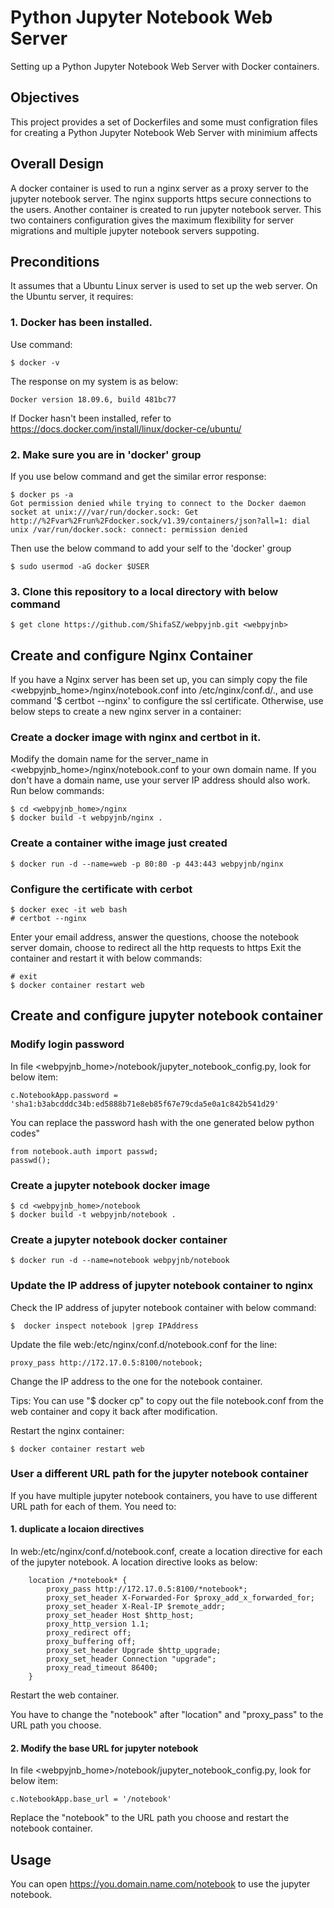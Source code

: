 # Python Jupyter Notebook Web Server
Setting up a Python Jupyter Notebook Web Server with Docker containers.

## Objectives
This project provides a set of Dockerfiles and some must configration files for creating a Python Jupyter Notebook Web Server with minimium affects

## Overall Design
A docker container is used to run a nginx server as a proxy server to the jupyter notebook server. The nginx supports https secure connections to the users.
Another container is created to run jupyter notebook server.
This two containers configuration gives the maximum flexibility for server migrations and multiple jupyter notebook servers suppoting.

## Preconditions
It assumes that a Ubuntu Linux server is used to set up the web server.
On the Ubuntu server, it requires:
### 1. Docker has been installed.
Use command:
```
$ docker -v
```
The response on my system is as below:
```
Docker version 18.09.6, build 481bc77
```
If Docker hasn't been installed, refer to https://docs.docker.com/install/linux/docker-ce/ubuntu/
### 2. Make sure you are in 'docker' group
If you use below command and get the similar error response:
```
$ docker ps -a
Got permission denied while trying to connect to the Docker daemon socket at unix:///var/run/docker.sock: Get http://%2Fvar%2Frun%2Fdocker.sock/v1.39/containers/json?all=1: dial unix /var/run/docker.sock: connect: permission denied
```
Then use the below command to add your self to the 'docker' group
```
$ sudo usermod -aG docker $USER
```
### 3. Clone this repository to a local directory <webpyjnb> with below command
```
$ get clone https://github.com/ShifaSZ/webpyjnb.git <webpyjnb>
```

## Create and configure Nginx Container
If you have a Nginx server has been set up, you can simply copy the file <webpyjnb_home>/nginx/notebook.conf into /etc/nginx/conf.d/., and use command '$ certbot --nginx' to configure the ssl certificate. Otherwise, use below steps to create a new nginx server in a container:
### Create a docker image with nginx and certbot in it.
Modify the domain name for the server_name in <webpyjnb_home>/nginx/notebook.conf to your own domain name. If you don't have a domain name, use your server IP address should also work.
Run below commands:
```
$ cd <webpyjnb_home>/nginx
$ docker build -t webpyjnb/nginx .
```
### Create a container withe image just created
```
$ docker run -d --name=web -p 80:80 -p 443:443 webpyjnb/nginx
```
### Configure the certificate with cerbot
```
$ docker exec -it web bash
# certbot --nginx
```
Enter your email address, answer the questions, choose the notebook server domain, choose to redirect all the http requests to https
Exit the container and restart it with below commands:
```
# exit
$ docker container restart web
```

## Create and configure jupyter notebook container
### Modify login password
In file <webpyjnb_home>/notebook/jupyter_notebook_config.py, look for below item:
```
c.NotebookApp.password = 'sha1:b3abcdddc34b:ed5888b71e8eb85f67e79cda5e0a1c842b541d29'
```
You can replace the password hash with the one generated below python codes"
```
from notebook.auth import passwd; 
passwd();
```

### Create a jupyter notebook docker image
```
$ cd <webpyjnb_home>/notebook
$ docker build -t webpyjnb/notebook .
```
### Create a jupyter notebook docker container
```
$ docker run -d --name=notebook webpyjnb/notebook
```

### Update the IP address of jupyter notebook container to nginx
Check the IP address of jupyter notebook container with below command:
```
$  docker inspect notebook |grep IPAddress
```
Update the file web:/etc/nginx/conf.d/notebook.conf for the line:
```
proxy_pass http://172.17.0.5:8100/notebook;
```
Change the IP address to the one for the notebook container.

Tips: You can use "$ docker cp" to copy out the file notebook.conf from the web container and copy it back after modification.

Restart the nginx container:
```
$ docker container restart web
```

### User a different URL path for the jupyter notebook container
If you have multiple jupyter notebook containers, you have to use different URL path for each of them. You need to:
#### 1. duplicate a locaion directives
In web:/etc/nginx/conf.d/notebook.conf, create a location directive for each of the jupyter notebook. A location directive looks as below:
```
    location /*notebook* {
        proxy_pass http://172.17.0.5:8100/*notebook*;
        proxy_set_header X-Forwarded-For $proxy_add_x_forwarded_for;
        proxy_set_header X-Real-IP $remote_addr;
        proxy_set_header Host $http_host;
        proxy_http_version 1.1;
        proxy_redirect off;
        proxy_buffering off;
        proxy_set_header Upgrade $http_upgrade;
        proxy_set_header Connection "upgrade";
        proxy_read_timeout 86400;
    }
```
Restart the web container.

You have to change the "notebook" after "location" and "proxy_pass" to the URL path you choose.
#### 2. Modify the base URL for jupyter notebook
In file <webpyjnb_home>/notebook/jupyter_notebook_config.py, look for below item:
```
c.NotebookApp.base_url = '/notebook'
```
Replace the "notebook" to the URL path you choose and restart the notebook container.

## Usage
You can open https://you.domain.name.com/notebook to use the jupyter notebook.
